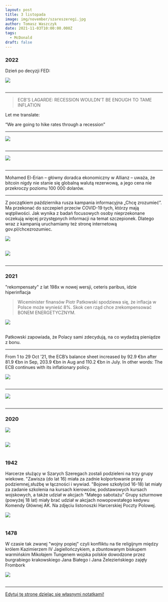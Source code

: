```yaml
---
layout: post
title: 3 listopada
image: img/november/szareszeregi.jpg
author: Tomasz Waszczyk
date: 2021-11-03T10:00:00.000Z
tags:
  - McDonald
draft: false
---
```


### 2022

Dzień po decyzji FED:

<img src="./img/november/obligacje.jpeg"><br><br>

---

> ECB'S LAGARDE: RECESSION WOULDN'T BE ENOUGH TO TAME INFLATION

Let me translate:

“We are going to hike rates through a recession”

---

<img src="./img/november/boe.jpeg"><br><br>

---

<img src="./img/november/inflationecb.jpeg"><br><br>

---

Mohamed El-Erian – główny doradca ekonomiczny w Allianz – uważa, że ​bitcoin nigdy nie stanie się globalną walutą rezerwową, a jego cena nie przekroczy poziomu 100 000 dolarów.

---

Z początkiem października rusza kampania informacyjna „Chcę zrozumieć”. Ma przekonać do szczepień przeciw COVID-19 tych, którzy mają wątpliwości. Jak wynika z badań focusowych osoby nieprzekonane oczekują więcej przystępnych informacji na temat szczepionek. Dlatego wraz z kampanią uruchamiamy też stronę internetową gov.pl/chcezrozumiec.

<img src="./img/november/chcezrozumiec.jpeg"><br><br>

<img src="./img/november/lekarze.png"><br><br>

---

### 2021

"rekompensaty" z lat 198x w nowej wersji, ceteris paribus, idzie hiperinflacja

> Wiceminister finansów Piotr Patkowski spodziewa się, że inflacja w Polsce może wynieść 8%. Skok cen rząd chce zrekompensować BONEM ENERGETYCZNYM.

<img src="./img/november/patkowskibon.webp"><br><br>

Patkowski zapowiada, że Polacy sami zdecydują, na co wydadzą pieniądze z bonu.

---

From 1 to 29 Oct ’21, the ECB’s balance sheet increased by 92.9 €bn after 81.9 €bn in Sep, 203.9 €bn in Aug and 110.2 €bn in July. In other words: The ECB continues with its inflationary policy.

<img src="./img/november/europeaninflationlady.jpeg"><br><br>

---

<img src="./img/november/managedebt.jpeg"><br><br>

---

### 2020

<img src="./img/november/mcdonald.jpg"><br><br>

<img src="./img/november/mcdonald2.jpeg"><br><br>

### 1942

Harcerze służący w Szarych Szeregach zostali podzieleni na trzy grupy wiekowe.
"Zawisza (do lat 16) miała za zadnie kolportowanie prasy podziemnej,służbę w łączności i wywiad.
"Bojowe szkoły(od 16-18) lat miały za zadanie szkolenia na kursach kierowców, podstawowych kursach wojskowych, a także udział w akcjach "Małego sabotażu"
Grupy szturmowe (powyżej 18 lat) miały brać udział w akcjach nowopowstałego kedywu Komendy Głównej AK.
Na zdjęciu listonoszki Harcerskiej Poczty
Polowej.

<img src="./img/november/szareszeregi.jpg"/><br><br>

### 1478

W czasie tak zwanej "wojny popiej" czyli konfliktu na tle religijnym między królem Kazimierzem IV Jagiellończykiem, a zbuntowanym biskupem warmińskim  Mikołajem Tungenem wojska polskie dowodzone przez burgrabiego krakowskiego Jana Białego i Jana Żelezieńskiego zajęły Frombork

<img src="./img/november/wojnapopiej.jpg"/><br><br>

---

<a href="https://github.com/TomaszWaszczyk/historia.waszczyk.com/edit/master/src/content/november-3.md" target="_blank">Edytuj tę stronę dzieląc się własnymi notatkami!</a>
